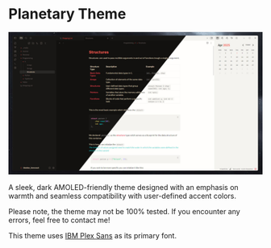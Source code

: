 # Planetary Theme

![Demo Image](demo.jpg "Demo Image")

A sleek, dark AMOLED-friendly theme designed with an emphasis on warmth and seamless compatibility with user-defined accent colors.

Please note, the theme may not be 100% tested. If you encounter any errors, feel free to contact me!

This theme uses [IBM Plex Sans](https://github.com/IBM/plex) as its primary font.
